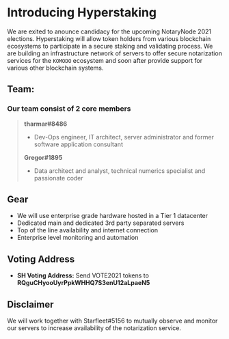 # Introducing Hyperstaking

We are exited to anounce candidacy for the upcoming NotaryNode 2021 elections. Hyperstaking will allow token holders from various blockchain ecosystems to participate in a secure staking and validating process. We are building an infrastructure network of servers to offer secure notarization services for the ```KOMODO``` ecosystem and soon after provide support for various other blockchain systems. 

## Team:
### Our team consist of 2 core members

>**tharmar#8486**
> - Dev-Ops engineer, IT architect, server administrator and former software application consultant
> 
>**Gregor#1895**
> - Data architect and analyst, technical numerics specialist and passionate coder

## Gear

- We will use enterprise grade hardware hosted in a Tier 1 datacenter
- Dedicated main and dedicated 3rd party separated servers
- Top of the line availability and internet connection
- Enterprise level monitoring and automation

## Voting Address

- **SH Voting Address:** Send VOTE2021 tokens to **RQguCHyooUyrPpkWHHQ7S3enU12aLpaeN5**

## Disclaimer

We will work together with Starfleet#5156 to mutually observe and monitor our servers to increase availability of the notarization service.
